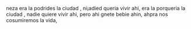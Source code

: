 neza era la podrides la ciudad , ni¡adied queria vivir ahi, era la porqueria
la ciudad , nadie quiere vivir ahi, pero ahi gnete bebie ahin,
ahpra  nos cosumiremos la vida,
